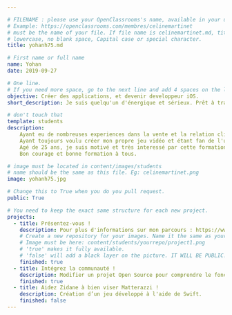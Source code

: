 ```yaml
---

# FILENAME : please use your OpenClassrooms's name, available in your url.
# Example: https://openclassrooms.com/membres/celinemartinet
# must be the name of your file. If file name is celinemartinet.md, title is celinemartinet.
# lowercase, no blank space, Capital case or special character.
title: yohanh75.md

# First name or full name
name: Yohan
date: 2019-09-27

# One line.
# If you need more space, go to the next line and add 4 spaces on the left, as in 'description'.
objective: Créer des applications, et devenir developpeur iOS.
short_description: Je suis quelqu'un d'énergique et sérieux. Prêt à travailler en équipe ou en solo.

# don't touch that
template: students
description:
    Ayant eu de nombreuses experiences dans la vente et la relation client, je me tourne aujourd'hui vers le monde du numérique.
    Ayant toujours voulu créer mon propre jeu vidéo et étant fan de l'univers gaming, j'aimerais aboutir à la fin de la formation sur un projet concret.
    Agé de 25 ans, je suis motivé et très interessé par cette formation. J'aimerais vraiment partager mon savoir, et puiser dans celui de mes camarades.
    Bon courage et bonne formation à tous.

# image must be located in content/images/students
# name should be the same as this file. Eg: celinemartinet.png
image: yohanh75.jpg

# Change this to True when you do you pull request.
public: True

# You need to keep the exact same structure for each new project.
projects:
  - title: Présentez-vous !
    description: Pour plus d'informations sur mon parcours : https://www.linkedin.com/in/yohan-harzallah-8a8404177/
    # Create a new repository for your images. Name it the same as your nickname and profile picture.
    # Image must be here: content/students/yourrepo/project1.png
    # 'true' makes it fully available.
    # 'false' will add a black layer on the picture. IT WILL BE PUBLIC!
    finished: true
  - title: Intégrez la communauté !
    description: Modifier un projet Open Source pour comprendre le fonctionnement de Git, de Github et des PR. 
    finished: true
  - title: Aidez Zidane à bien viser Matterazzi !
    description: Création d’un jeu développé à l'aide de Swift.
    finished: false
---
```

